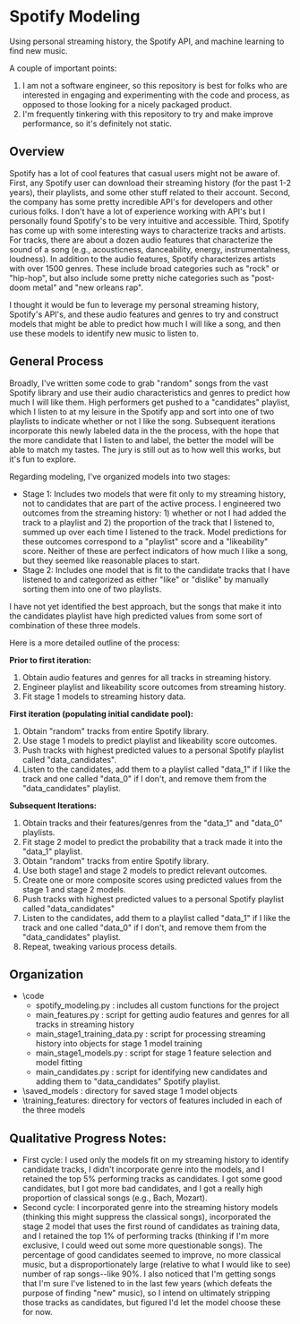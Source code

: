 # Spotify Modeling
Using personal streaming history, the Spotify API, and machine learning to find new music.

A couple of important points: 
1. I am not a software engineer, so this repository is best for folks who are interested in engaging and experimenting with the code and process, as opposed to those looking for a nicely packaged product.
2. I'm frequently tinkering with this repository to try and make improve performance, so it's definitely not static.

## Overview
Spotify has a lot of cool features that casual users might not be aware of. First, any Spotify user can download their streaming history (for the past 1-2 years), their playlists, and some other stuff related to their account. Second, the company has some pretty incredible API's for developers and other curious folks. I don't have a lot of experience working with API's but I personally found Spotify's to be very intuitive and accessible. Third, Spotify has come up with some interesting ways to characterize tracks and artists. For tracks, there are about a dozen audio features that characterize the sound of a song (e.g., acousticness, danceability, energy, instrumentalness, loudness). In addition to the audio features, Spotify characterizes artists with over 1500 genres. These include broad categories such as "rock" or "hip-hop", but also include some pretty niche categories such as "post-doom metal" and "new orleans rap".

I thought it would be fun to leverage my personal streaming history, Spotify's API's, and these audio features and genres to try and construct models that might be able to predict how much I will like a song, and then use these models to identify new music to listen to. 

## General Process
Broadly, I've written some code to grab "random" songs from the vast Spotify library and use their audio characteristics and genres to predict how much I will like them. High performers get pushed to a "candidates" playlist, which I listen to at my leisure in the Spotify app and sort into one of two playlists to indicate whether or not I like the song. Subsequent iterations incorporate this newly labeled data in the the process, with the hope that the more candidate that I listen to and label, the better the model will be able to match my tastes. The jury is still out as to how well this works, but it's fun to explore.

Regarding modeling, I've organized models into two stages:
- Stage 1: Includes two models that were fit only to my streaming history, not to candidates that are part of the active process. I engineered two outcomes  from the streaming history: 1) whether or not I had added the track to a playlist and 2) the proportion of the track that I listened to, summed up over each time I listened to the track. Model predictions for these outcomes correspond to a "playlist" score and a "likeability" score. Neither of these are perfect indicators of how much I like a song, but they seemed like reasonable places to start.
- Stage 2: Includes one model that is fit to the candidate tracks that I have listened to and categorized as either "like" or "dislike" by manually sorting them into one of two playlists.

I have not yet identified the best approach, but the songs that make it into the candidates playlist have high predicted values from some sort of combination of these three models.

Here is a more detailed outline of the process:

**Prior to first iteration:**
1. Obtain audio features and genres for all tracks in streaming history. 
2. Engineer playlist and likeability score outcomes from streaming history.
3. Fit stage 1 models to streaming history data.

**First iteration (populating initial candidate pool):**
1. Obtain "random" tracks from entire Spotify library.
2. Use stage 1 models to predict playlist and likeability score outcomes.
3. Push tracks with highest predicted values to a personal Spotify playlist called "data_candidates".
4. Listen to the candidates, add them to a playlist called "data_1" if I like the track and one called "data_0" if I don't, and remove them from the "data_candidates" playlist.

**Subsequent Iterations:**
1. Obtain tracks and their features/genres from the "data_1" and "data_0" playlists.
2. Fit stage 2 model to predict the probability that a track made it into the "data_1" playlist. 
3. Obtain "random" tracks from entire Spotify library.
4. Use both stage1 and stage 2 models to predict relevant outcomes.
5. Create one or more composite scores using predicted values from the stage 1 and stage 2 models.
3. Push tracks with highest predicted values to a personal Spotify playlist called "data_candidates"
4. Listen to the candidates, add them to a playlist called "data_1" if I like the track and one called "data_0" if I don't, and remove them from the "data_candidates" playlist.
5. Repeat, tweaking various process details.

## Organization
- \code
	- spotify_modeling.py : includes all custom functions for the project
	- main_features.py : script for getting audio features and genres for all tracks in streaming history
	- main_stage1_training_data.py : script for processing streaming history into objects for stage 1 model training
	- main_stage1_models.py : script for stage 1 feature selection and model fitting
	- main_candidates.py : script for identifying new candidates and adding them to "data_candidates" Spotify playlist.
- \saved_models : directory for saved stage 1 model objects
- \training_features: directory for vectors of features included in each of the three models 

## Qualitative Progress Notes:
- First cycle: I used only the models fit on my streaming history to identify candidate tracks, I didn't incorporate genre into the models, and I retained the top 5\% performing tracks as candidates. I got some good candidates, but I got more bad candidates, and I got a really high proportion of classical songs (e.g., Bach, Mozart).
- Second cycle: I incorporated genre into the streaming history models (thinking this might suppress the classical songs), incorporated the stage 2 model that uses the first round of candidates as training data, and I retained the top 1\% of performing tracks (thinking if I'm more exclusive, I could weed out some more questionable songs). The percentage of good candidates seemed to improve, no more classical music, but a disproportionately large (relative to what I would like to see) number of rap songs--like 90\%. I also noticed that I'm getting songs that I'm sure I've listened to in the last few years (which defeats the purpose of finding "new" music), so I intend on ultimately stripping those tracks as candidates, but figured I'd let the model choose these for now.